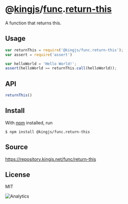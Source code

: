# @[kingjs][@kingjs]/[func][ns0].[return-this][ns1]
A function that returns this.
## Usage
```js
var returnThis = require('@kingjs/func.return-this');
var assert = require('assert')

var helloWorld = 'Hello World!';
assert(helloWorld == returnThis.call(helloWorld));

```

## API
```ts
returnThis()
```




## Install
With [npm](https://npmjs.org/) installed, run
```
$ npm install @kingjs/func.return-this
```

## Source
https://repository.kingjs.net/func/return-this
## License
MIT

![Analytics](https://analytics.kingjs.net/func/return-this)

[@kingjs]: https://www.npmjs.com/package/kingjs
[ns0]: https://www.npmjs.com/package/@kingjs/func
[ns1]: https://www.npmjs.com/package/@kingjs/func.return-this
